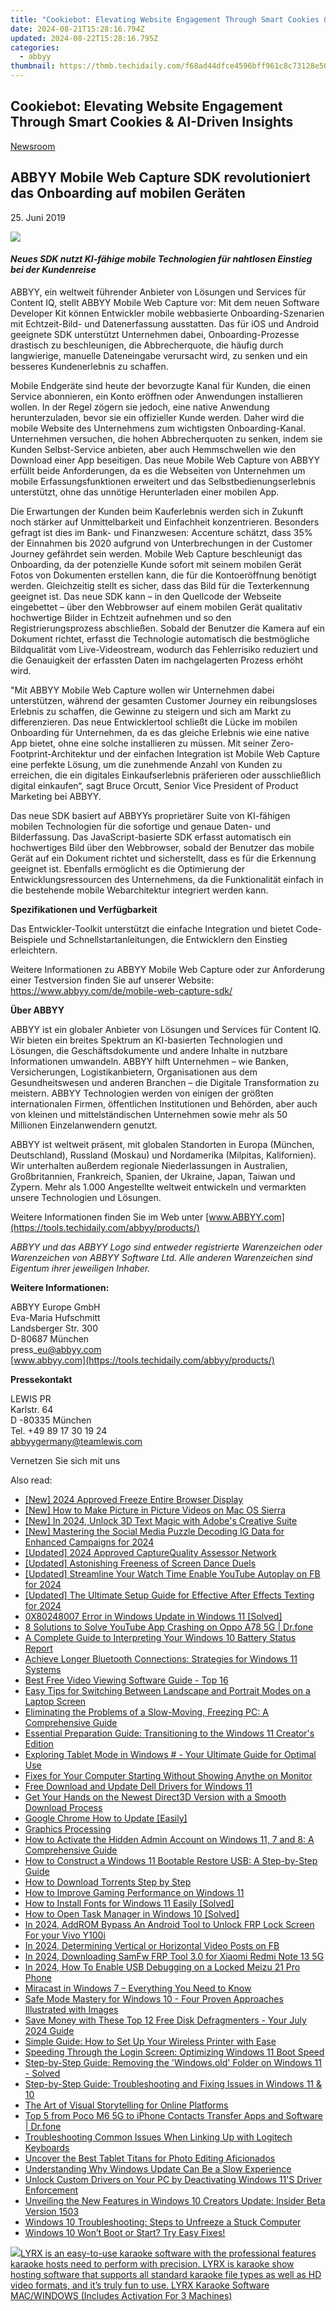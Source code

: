 ```yaml
---
title: "Cookiebot: Elevating Website Engagement Through Smart Cookies & AI-Driven Insights"
date: 2024-08-21T15:28:16.794Z
updated: 2024-08-22T15:28:16.795Z
categories:
  - abbyy
thumbnail: https://thmb.techidaily.com/f68ad44dfce4596bff961c8c73128e503881dbfbd95e5f1787a78426eec3f375.jpg
---
```


## Cookiebot: Elevating Website Engagement Through Smart Cookies & AI-Driven Insights

[Newsroom](https://tools.techidaily.com/abbyy/products/)

## ABBYY Mobile Web Capture SDK revolutioniert das Onboarding auf mobilen Geräten

25\. Juni 2019

![](https://content.abbyy.com/-/media/project/abbyy/abbyy/branchtemplates/shutterstock_1272462163_1296-x-729.jpg?h=729&iar=0&w=1296)

#### _Neues SDK nutzt KI-fähige mobile Technologien für nahtlosen Einstieg bei der Kundenreise_

ABBYY, ein weltweit führender Anbieter von Lösungen und Services für Content IQ, stellt ABBYY Mobile Web Capture vor: Mit dem neuen Software Developer Kit können Entwickler mobile webbasierte Onboarding-Szenarien mit Echtzeit-Bild- und Datenerfassung ausstatten. Das für iOS und Android geeignete SDK unterstützt Unternehmen dabei, Onboarding-Prozesse drastisch zu beschleunigen, die Abbrecherquote, die häufig durch langwierige, manuelle Dateneingabe verursacht wird, zu senken und ein besseres Kundenerlebnis zu schaffen.

Mobile Endgeräte sind heute der bevorzugte Kanal für Kunden, die einen Service abonnieren, ein Konto eröffnen oder Anwendungen installieren wollen. In der Regel zögern sie jedoch, eine native Anwendung herunterzuladen, bevor sie ein offizieller Kunde werden. Daher wird die mobile Website des Unternehmens zum wichtigsten Onboarding-Kanal. Unternehmen versuchen, die hohen Abbrecherquoten zu senken, indem sie Kunden Selbst-Service anbieten, aber auch Hemmschwellen wie den Download einer App beseitigen. Das neue Mobile Web Capture von ABBYY erfüllt beide Anforderungen, da es die Webseiten von Unternehmen um mobile Erfassungsfunktionen erweitert und das Selbstbedienungserlebnis unterstützt, ohne das unnötige Herunterladen einer mobilen App.

Die Erwartungen der Kunden beim Kauferlebnis werden sich in Zukunft noch stärker auf Unmittelbarkeit und Einfachheit konzentrieren. Besonders gefragt ist dies im Bank- und Finanzwesen: Accenture schätzt, dass 35% der Einnahmen bis 2020 aufgrund von Unterbrechungen in der Customer Journey gefährdet sein werden. Mobile Web Capture beschleunigt das Onboarding, da der potenzielle Kunde sofort mit seinem mobilen Gerät Fotos von Dokumenten erstellen kann, die für die Kontoeröffnung benötigt werden. Gleichzeitig stellt es sicher, dass das Bild für die Texterkennung geeignet ist. Das neue SDK kann – in den Quellcode der Webseite eingebettet – über den Webbrowser auf einem mobilen Gerät qualitativ hochwertige Bilder in Echtzeit aufnehmen und so den Registrierungsprozess abschließen. Sobald der Benutzer die Kamera auf ein Dokument richtet, erfasst die Technologie automatisch die bestmögliche Bildqualität vom Live-Videostream, wodurch das Fehlerrisiko reduziert und die Genauigkeit der erfassten Daten im nachgelagerten Prozess erhöht wird. 

"Mit ABBYY Mobile Web Capture wollen wir Unternehmen dabei unterstützen, während der gesamten Customer Journey ein reibungsloses Erlebnis zu schaffen, die Gewinne zu steigern und sich am Markt zu differenzieren. Das neue Entwicklertool schließt die Lücke im mobilen Onboarding für Unternehmen, da es das gleiche Erlebnis wie eine native App bietet, ohne eine solche installieren zu müssen. Mit seiner Zero-Footprint-Architektur und der einfachen Integration ist Mobile Web Capture eine perfekte Lösung, um die zunehmende Anzahl von Kunden zu erreichen, die ein digitales Einkaufserlebnis präferieren oder ausschließlich digital einkaufen“, sagt Bruce Orcutt, Senior Vice President of Product Marketing bei ABBYY.

Das neue SDK basiert auf ABBYYs proprietärer Suite von KI-fähigen mobilen Technologien für die sofortige und genaue Daten- und Bilderfassung. Das JavaScript-basierte SDK erfasst automatisch ein hochwertiges Bild über den Webbrowser, sobald der Benutzer das mobile Gerät auf ein Dokument richtet und sicherstellt, dass es für die Erkennung geeignet ist. Ebenfalls ermöglicht es die Optimierung der Entwicklungsressourcen des Unternehmens, da die Funktionalität einfach in die bestehende mobile Webarchitektur integriert werden kann.

**Spezifikationen und Verfügbarkeit**

Das Entwickler-Toolkit unterstützt die einfache Integration und bietet Code-Beispiele und Schnellstartanleitungen, die Entwicklern den Einstieg erleichtern.

Weitere Informationen zu ABBYY Mobile Web Capture oder zur Anforderung einer Testversion finden Sie auf unserer Website: <https://www.abbyy.com/de/mobile-web-capture-sdk/>

**Über ABBYY**

ABBYY ist ein globaler Anbieter von Lösungen und Services für Content IQ. Wir bieten ein breites Spektrum an KI-basierten Technologien und Lösungen, die Geschäftsdokumente und andere Inhalte in nutzbare Informationen umwandeln. ABBYY hilft Unternehmen – wie Banken, Versicherungen, Logistikanbietern, Organisationen aus dem Gesundheitswesen und anderen Branchen – die Digitale Transformation zu meistern. ABBYY Technologien werden von einigen der größten internationalen Firmen, öffentlichen Institutionen und Behörden, aber auch von kleinen und mittelständischen Unternehmen sowie mehr als 50 Millionen Einzelanwendern genutzt.

ABBYY ist weltweit präsent, mit globalen Standorten in Europa (München, Deutschland), Russland (Moskau) und Nordamerika (Milpitas, Kalifornien). Wir unterhalten außerdem regionale Niederlassungen in Australien, Großbritannien, Frankreich, Spanien, der Ukraine, Japan, Taiwan und Zypern. Mehr als 1.000 Angestellte weltweit entwickeln und vermarkten unsere Technologien und Lösungen.

Weitere Informationen finden Sie im Web unter [www.ABBYY.com](https://tools.techidaily.com/abbyy/products/)

_ABBYY und das ABBYY Logo sind entweder registrierte Warenzeichen oder Warenzeichen von ABBYY Software Ltd. Alle anderen Warenzeichen sind Eigentum ihrer jeweiligen Inhaber._

**Weitere Informationen:**

ABBYY Europe GmbH  
Eva-Maria Hufschmitt  
Landsberger Str. 300  
D-80687 München  
press\_eu@abbyy.com  
[www.abbyy.com](https://tools.techidaily.com/abbyy/products/)

**Pressekontakt**

LEWIS PR  
Karlstr. 64  
D -80335 München  
Tel. +49 89 17 30 19 24  
[abbyygermany@teamlewis.com](https://tools.techidaily.com/abbyy/products/)
  
  
Vernetzen Sie sich mit uns

<ins class="adsbygoogle"
     style="display:block"
     data-ad-format="autorelaxed"
     data-ad-client="ca-pub-7571918770474297"
     data-ad-slot="1223367746"></ins>



<ins class="adsbygoogle"
     style="display:block"
     data-ad-client="ca-pub-7571918770474297"
     data-ad-slot="8358498916"
     data-ad-format="auto"
     data-full-width-responsive="true"></ins>

<span class="atpl-alsoreadstyle">Also read:</span>
<div><ul>
<li><a href="https://remote-screen-capture.techidaily.com/new-2024-approved-freeze-entire-browser-display/"><u>[New] 2024 Approved  Freeze Entire Browser Display</u></a></li>
<li><a href="https://article-helps.techidaily.com/new-how-to-make-picture-in-picture-videos-on-mac-os-sierra/"><u>[New] How to Make Picture in Picture Videos on Mac OS Sierra</u></a></li>
<li><a href="https://fox-http.techidaily.com/new-in-2024-unlock-3d-text-magic-with-adobes-creative-suite/"><u>[New] In 2024, Unlock 3D Text Magic with Adobe's Creative Suite</u></a></li>
<li><a href="https://instagram-video-recordings.techidaily.com/new-mastering-the-social-media-puzzle-decoding-ig-data-for-enhanced-campaigns-for-2024/"><u>[New] Mastering the Social Media Puzzle  Decoding IG Data for Enhanced Campaigns for 2024</u></a></li>
<li><a href="https://screen-mirroring-recording.techidaily.com/updated-2024-approved-capturequality-assessor-network/"><u>[Updated] 2024 Approved  CaptureQuality Assessor Network</u></a></li>
<li><a href="https://screen-sharing-recording.techidaily.com/updated-astonishing-freeness-of-screen-dance-duels/"><u>[Updated] Astonishing Freeness of Screen Dance Duels</u></a></li>
<li><a href="https://facebook-video-content.techidaily.com/updated-streamline-your-watch-time-enable-youtube-autoplay-on-fb-for-2024/"><u>[Updated] Streamline Your Watch Time  Enable YouTube Autoplay on FB for 2024</u></a></li>
<li><a href="https://fox-links.techidaily.com/updated-the-ultimate-setup-guide-for-effective-after-effects-texting-for-2024/"><u>[Updated] The Ultimate Setup Guide for Effective After Effects Texting for 2024</u></a></li>
<li><a href="https://tech-savvy.techidaily.com/0x80248007-error-in-windows-update-in-windows-11-solved/"><u>0X80248007 Error in Windows Update in Windows 11 [Solved]</u></a></li>
<li><a href="https://howto.techidaily.com/8-solutions-to-solve-youtube-app-crashing-on-oppo-a78-5g-drfone-by-drfone-fix-android-problems-fix-android-problems/"><u>8 Solutions to Solve YouTube App Crashing on Oppo A78 5G | Dr.fone</u></a></li>
<li><a href="https://tech-recovery.techidaily.com/1722884770080-a-complete-guide-to-interpreting-your-windows-10-battery-status-report/"><u>A Complete Guide to Interpreting Your Windows 10 Battery Status Report</u></a></li>
<li><a href="https://tech-savvy.techidaily.com/achieve-longer-bluetooth-connections-strategies-for-windows-11-systems/"><u>Achieve Longer Bluetooth Connections: Strategies for Windows 11 Systems</u></a></li>
<li><a href="https://article-posts.techidaily.com/best-free-video-viewing-software-guide-top-16/"><u>Best Free Video Viewing Software Guide - Top 16</u></a></li>
<li><a href="https://tech-savvy.techidaily.com/easy-tips-for-switching-between-landscape-and-portrait-modes-on-a-laptop-screen/"><u>Easy Tips for Switching Between Landscape and Portrait Modes on a Laptop Screen</u></a></li>
<li><a href="https://tech-savvy.techidaily.com/eliminating-the-problems-of-a-slow-moving-freezing-pc-a-comprehensive-guide/"><u>Eliminating the Problems of a Slow-Moving, Freezing PC: A Comprehensive Guide</u></a></li>
<li><a href="https://tech-savvy.techidaily.com/essential-preparation-guide-transitioning-to-the-windows-11-creators-edition/"><u>Essential Preparation Guide: Transitioning to the Windows 11 Creator's Edition</u></a></li>
<li><a href="https://tech-savvy.techidaily.com/exploring-tablet-mode-in-windows-your-ultimate-guide-for-optimal-use/"><u>Exploring Tablet Mode in Windows # - Your Ultimate Guide for Optimal Use</u></a></li>
<li><a href="https://tech-savvy.techidaily.com/fixes-for-your-computer-starting-without-showing-anythe-on-monitor/"><u>Fixes for Your Computer Starting Without Showing Anythe on Monitor</u></a></li>
<li><a href="https://tech-savvy.techidaily.com/free-download-and-update-dell-drivers-for-windows-11/"><u>Free Download and Update Dell Drivers for Windows 11</u></a></li>
<li><a href="https://tech-savvy.techidaily.com/get-your-hands-on-the-newest-direct3d-version-with-a-smooth-download-process/"><u>Get Your Hands on the Newest Direct3D Version with a Smooth Download Process</u></a></li>
<li><a href="https://tech-savvy.techidaily.com/google-chrome-how-to-update-easily/"><u>Google Chrome How to Update [Easily]</u></a></li>
<li><a href="https://tech-savvy.techidaily.com/graphics-processing/"><u>Graphics Processing</u></a></li>
<li><a href="https://tech-savvy.techidaily.com/how-to-activate-the-hidden-admin-account-on-windows-11-7-and-8-a-comprehensive-guide/"><u>How to Activate the Hidden Admin Account on Windows 11, 7 and 8: A Comprehensive Guide</u></a></li>
<li><a href="https://tech-savvy.techidaily.com/how-to-construct-a-windows-11-bootable-restore-usb-a-step-by-step-guide/"><u>How to Construct a Windows 11 Bootable Restore USB: A Step-by-Step Guide</u></a></li>
<li><a href="https://tech-savvy.techidaily.com/how-to-download-torrents-step-by-step/"><u>How to Download Torrents Step by Step</u></a></li>
<li><a href="https://tech-savvy.techidaily.com/how-to-improve-gaming-performance-on-windows-11/"><u>How to Improve Gaming Performance on Windows 11</u></a></li>
<li><a href="https://tech-savvy.techidaily.com/how-to-install-fonts-for-windows-11-easily-solved/"><u>How to Install Fonts for Windows 11 Easily [Solved]</u></a></li>
<li><a href="https://tech-savvy.techidaily.com/how-to-open-task-manager-in-windows-10-solved/"><u>How to Open Task Manager in Windows 10 [Solved]</u></a></li>
<li><a href="https://bypass-frp.techidaily.com/in-2024-addrom-bypass-an-android-tool-to-unlock-frp-lock-screen-for-your-vivo-y100i-by-drfone-android/"><u>In 2024, AddROM Bypass An Android Tool to Unlock FRP Lock Screen For your Vivo Y100i</u></a></li>
<li><a href="https://facebook-video-content.techidaily.com/in-2024-determining-vertical-or-horizontal-video-posts-on-fb/"><u>In 2024, Determining Vertical or Horizontal Video Posts on FB</u></a></li>
<li><a href="https://unlock-android.techidaily.com/in-2024-downloading-samfw-frp-tool-30-for-xiaomi-redmi-note-13-5g-by-drfone-android/"><u>In 2024, Downloading SamFw FRP Tool 3.0 for Xiaomi Redmi Note 13 5G</u></a></li>
<li><a href="https://android-unlock.techidaily.com/in-2024-how-to-enable-usb-debugging-on-a-locked-meizu-21-pro-phone-by-drfone-android/"><u>In 2024, How To Enable USB Debugging on a Locked Meizu 21 Pro Phone</u></a></li>
<li><a href="https://tech-savvy.techidaily.com/1723808333913-miracast-in-windows-7-everything-you-need-to-know/"><u>Miracast in Windows 7 – Everything You Need to Know</u></a></li>
<li><a href="https://tech-savvy.techidaily.com/safe-mode-mastery-for-windows-10-four-proven-approaches-illustrated-with-images/"><u>Safe Mode Mastery for Windows 10 - Four Proven Approaches Illustrated with Images</u></a></li>
<li><a href="https://tech-recovery.techidaily.com/save-money-with-these-top-12-free-disk-defragmenters-your-july-2024-guide/"><u>Save Money with These Top 12 Free Disk Defragmenters - Your July 2024 Guide</u></a></li>
<li><a href="https://tech-savvy.techidaily.com/simple-guide-how-to-set-up-your-wireless-printer-with-ease/"><u>Simple Guide: How to Set Up Your Wireless Printer with Ease</u></a></li>
<li><a href="https://tech-savvy.techidaily.com/speeding-through-the-login-screen-optimizing-windows-11-boot-speed/"><u>Speeding Through the Login Screen: Optimizing Windows 11 Boot Speed</u></a></li>
<li><a href="https://tech-savvy.techidaily.com/step-by-step-guide-removing-the-windowsold-folder-on-windows-11-solved/"><u>Step-by-Step Guide: Removing the 'Windows.old' Folder on Windows 11 - Solved</u></a></li>
<li><a href="https://tech-savvy.techidaily.com/step-by-step-guide-troubleshooting-and-fixing-issues-in-windows-11-and-10/"><u>Step-by-Step Guide: Troubleshooting and Fixing Issues in Windows 11 & 10</u></a></li>
<li><a href="https://facebook-video-files.techidaily.com/the-art-of-visual-storytelling-for-online-platforms/"><u>The Art of Visual Storytelling for Online Platforms</u></a></li>
<li><a href="https://android-transfer.techidaily.com/top-5-from-poco-m6-5g-to-iphone-contacts-transfer-apps-and-software-drfone-by-drfone-transfer-from-android-transfer-from-android/"><u>Top 5 from Poco M6 5G to iPhone Contacts Transfer Apps and Software | Dr.fone</u></a></li>
<li><a href="https://tech-savvy.techidaily.com/troubleshooting-common-issues-when-linking-up-with-logitech-keyboards/"><u>Troubleshooting Common Issues When Linking Up with Logitech Keyboards</u></a></li>
<li><a href="https://extra-tips.techidaily.com/uncover-the-best-tablet-titans-for-photo-editing-aficionados/"><u>Uncover the Best Tablet Titans for Photo Editing Aficionados</u></a></li>
<li><a href="https://tech-savvy.techidaily.com/understanding-why-windows-update-can-be-a-slow-experience/"><u>Understanding Why Windows Update Can Be a Slow Experience</u></a></li>
<li><a href="https://tech-savvy.techidaily.com/unlock-custom-drivers-on-your-pc-by-deactivating-windows-11s-driver-enforcement/"><u>Unlock Custom Drivers on Your PC by Deactivating Windows 11'S Driver Enforcement</u></a></li>
<li><a href="https://tech-savvy.techidaily.com/unveiling-the-new-features-in-windows-10-creators-update-insider-beta-version-1503/"><u>Unveiling the New Features in Windows 10 Creators Update: Insider Beta Version 1503</u></a></li>
<li><a href="https://tech-savvy.techidaily.com/windows-10-troubleshooting-steps-to-unfreeze-a-stuck-computer/"><u>Windows 10 Troubleshooting: Steps to Unfreeze a Stuck Computer</u></a></li>
<li><a href="https://tech-savvy.techidaily.com/1723807971544-windows-10-wont-boot-or-start-try-easy-fixes/"><u>Windows 10 Won’t Boot or Start? Try Easy Fixes!</u></a></li>
</ul></div>

<!-- affiliate ads begin -->
<a href="https://shop.pcdj.com/order/checkout.php?PRODS=4698998&QTY=1&AFFILIATE=108875&CART=1"> <img src="https://secure.avangate.com/images/merchant/47f4b6321e9fd8e8f7326a6adc1a7c1e/products/MacBook_Pro_lyrx-withsinger-tv.png" border="0">LYRX is an easy-to-use karaoke software with the professional features karaoke hosts need to perform with precision. LYRX is karaoke show hosting software that supports all standard karaoke file types as well as HD video formats, and it’s truly fun to use. 
LYRX Karaoke Software MAC/WINDOWS (Includes Activation For 3 Machines)</a>
<!-- affiliate ads end -->